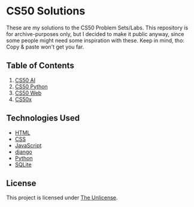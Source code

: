 # CS50 Solutions
These are my solutions to the CS50 Problem Sets/Labs. This repository is for archive-purposes only, but I decided to make it public anyway, since some people might need some inspiration with these. Keep in mind, tho: Copy & paste won't get you far.

## Table of Contents
1. [CS50 AI](/cs50-ai/)
2. [CS50 Python](/cs50-ai/)
3. [CS50 Web](/cs50-ai/)
4. [CS50x](/cs50-ai/)

## Technologies Used
- [HTML](https://www.w3.org/)
- [CSS](https://www.w3.org/)
- [JavaScript](https://developer.mozilla.org/bm/docs/Web/JavaScript)
- [django](https://www.djangoproject.com)
- [Python](https://www.python.org)
- [SQLite](https://www.sqlite.org/index.html)

## License
This project is licensed under [The Unlicense](/LICENSE).

